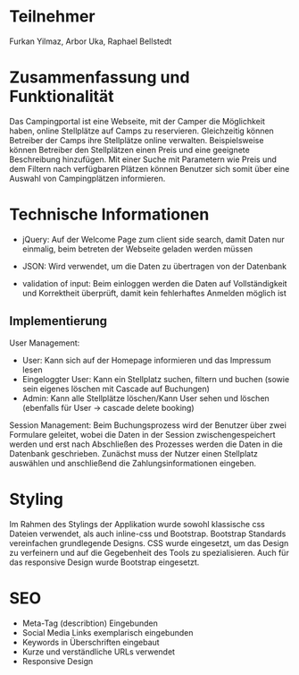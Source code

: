 # Teilnehmer

Furkan Yilmaz, Arbor Uka, Raphael Bellstedt


# Zusammenfassung und Funktionalität

  Das Campingportal ist eine Webseite, mit der Camper
  die Möglichkeit haben, online Stellplätze auf Camps
  zu reservieren. Gleichzeitig können Betreiber der 
  Camps ihre Stellplätze online verwalten. Beispielsweise
  können Betreiber den Stellplätzen einen Preis und eine 
  geeignete Beschreibung hinzufügen. Mit einer Suche mit
  Parametern wie Preis und dem Filtern nach verfügbaren Plätzen
  können Benutzer sich somit über eine Auswahl von 
  Campingplätzen informieren.
 

# Technische Informationen

* jQuery: Auf der Welcome Page zum client side search, damit Daten nur 
  einmalig, beim betreten der Webseite geladen werden müssen
  
* JSON: Wird verwendet, um die Daten zu übertragen von der Datenbank
 
* validation of input: Beim einloggen werden die Daten auf Vollständigkeit
  und Korrektheit überprüft, damit kein fehlerhaftes Anmelden möglich ist

  
## Implementierung

User Management:
* User: Kann sich auf der Homepage informieren und das Impressum lesen
* Eingeloggter User: Kann ein Stellplatz suchen, filtern und buchen (sowie sein eigenes löschen mit Cascade auf Buchungen)
* Admin: Kann alle Stellplätze löschen/Kann User sehen und löschen (ebenfalls für User -> cascade delete booking)

Session Management:
Beim Buchungsprozess wird der Benutzer über zwei Formulare geleitet, wobei
die Daten in der Session zwischengespeichert werden und erst nach Abschließen
des Prozesses werden die Daten in die Datenbank geschrieben. Zunächst muss der
Nutzer einen Stellplatz auswählen und anschließend die Zahlungsinformationen 
eingeben.


# Styling

Im Rahmen des Stylings der Applikation wurde sowohl klassische css Dateien
verwendet, als auch inline-css und Bootstrap. Bootstrap Standards vereinfachen
grundlegende Designs. CSS wurde eingesetzt, um das Design zu verfeinern und auf
die Gegebenheit des Tools zu spezialisieren. Auch für das responsive Design wurde
Bootstrap eingesetzt. 


# SEO

* Meta-Tag (describtion) Eingebunden
* Social Media Links exemplarisch eingebunden
* Keywords in Überschriften eingebaut
* Kurze und verständliche URLs verwendet
* Responsive Design

